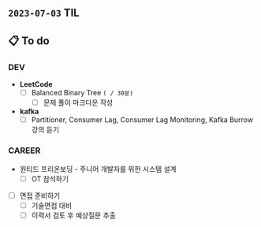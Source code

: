 ## `2023-07-03` TIL

## 📋 To do

### DEV

- **LeetCode**
  - [ ] Balanced Binary Tree `( / 30분)`
    - [ ] 문제 풀이 마크다운 작성

- **kafka**
    - [ ] Partitioner, Consumer Lag, Consumer Lag Monitoring, Kafka Burrow 강의 듣기 

### CAREER

- 원티드 프리온보딩 - 주니어 개발자를 위한 시스템 설계
  - [ ] OT 참석하기

- [ ] 면접 준비하기
  - [ ] 기술면접 대비
  - [ ] 이력서 검토 후 예상질문 추출